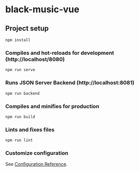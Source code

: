 # black-music-vue

## Project setup
```
npm install
```

### Compiles and hot-reloads for development (http://localhost/8080)
```
npm run serve
```

### Runs JSON Server Backend (http://localhost:8081)
```
npm run backend
```

### Compiles and minifies for production
```
npm run build
```

### Lints and fixes files
```
npm run lint
```

### Customize configuration
See [Configuration Reference](https://cli.vuejs.org/config/).
